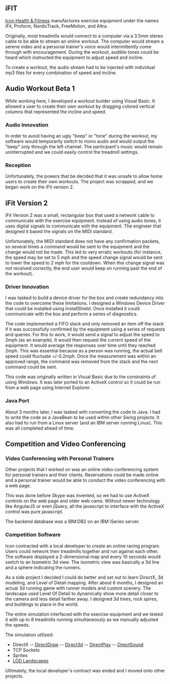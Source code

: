 ## iFIT

[Icon Health & Fitness](https://www.iconfitness.com/#/our-brands) manufactures exercise equipment under the names iFit, Proform, NordicTrack, FreeMotion, and Altra.

Originally, most treadmills would connect to a computer via a 3.5mm stereo cable to be able to stream an online workout.
The computer would stream a serene video and a personal trainer's voice would intermittently come through with encouragement.  During the workout, audible
tones could be heard which instructed the equipment to adjust speed and incline.

To create a workout, the audio stream had to be injected with individual mp3 files for every combination of speed and incline.

## Audio Workout Beta 1

While working here, I developed a workout builder using Visual Basic.  It allowed a user to create their own workout by
dragging colored vertical columns that represented the incline and speed.

### Audio Innovation

In order to avoid having an ugly "beep" or "tone" during the workout, my software would temporarily switch to mono audio
and would output the "beep" only through the left channel.  The participant's music would remain uninterrupted and we could
easily control the treadmill settings.

### Reception

Unfortunately, the powers that be decided that it was unsafe to allow home users to create their own workouts.  The project
was scrapped, and we began work on the iFit version 2.

## iFit Version 2

iFit Version 2 was a small, rectangular box that used a network cable to communicate with the exercise equipment.  Instead of
using audio tones, it uses digital signals to communicate with the equipment.  The engineer that designed it based the signals
on the MIDI standard.

Unfortunately, the MIDI standard does not have any confirmation packets, so several times a command would be sent to the equipment
and the change would not be made.  This led to very erratic workouts (for instance, the speed may be set to 5 mph and the speed
change signal would be sent to lower the speed to 2 mph for the cooldown.  When this change signal was not received correctly, the
end user would keep on running past the end of the workout).

### Driver Innovation

I was tasked to build a device driver for the box and create redundancy into the code to overcome these limitations.  I designed a
Windows Device Driver that could be installed using InstallShield.  Once installed it could communicate with the box and perform a
series of diagnostics.

The code implemented a FIFO stack and only removed an item off the stack if it was successfully confirmed by the equipment using a
series of requests and queries.  For this to work, it would send a signal to adjust the speed to 2mph (as an example).  It would then
request the current speed of the equipment.  It would average the responses over time until they reached 2mph.  This was essential
because as a person was running, the actual belt speed could fluctuate +/-0.2mph.  Once the measurement was within an approved range,
the command was removed from the stack and the next command could be sent.

This code was originally written in Visual Basic due to the constraints of using Windows.  It was later ported to an ActiveX control
so it could be run from a web page using Internet Explorer.

### Java Port

About 3 months later, I was tasked with converting the code to Java.  I had to write the code as a JavaBean to be used within
other Swing projects.  It also had to run from a Linux server (and an IBM server running Linux).  This was all completed ahead
of time.

## Competition and Video Conferencing

### Video Conferencing with Personal Trainers
Other projects that I worked on was an online video conferencing system for personal trainers and their clients.  Reservations
could be made online and a personal trainer would be able to conduct the video conferencing with a web page.

This was done before Skype was invented, so we had to use ActiveX controls on the web page and older web cams.  Without newer
technology like AngularJS or even jQuery, all the javascript to interface with the ActiveX control was pure javascript.

The backend database was a IBM:DB2 on an IBM iSeries server.

### Competition Software

Icon contracted with a local developer to create an online racing program.  Users could network their treadmills together and
run against each other.  The software displayed a 2-dimensional map and every 10 seconds would switch to an Isometric 3d view.
The isometric view was basically a 3d line and a sphere indicating the runners.

As a side project I decided I could do better and set out to learn DirectX, 3d modeling, and Level of Detail mapping.  After about
6 months, I designed an actual 3d running game with runner models and custom scenery.  The landscape used Level Of Detail to
dynamically show more detail closer to the camera and less detail farther away.  I designed 3d trees, rock spires, and buildings to
place in the world.

The entire simulation interfaced with the exercise equipment and we tested it with up to 8 treadmills running simultaneously as
we manually adjusted the speeds.

The simulation utilized:
- DirectX
-- [DirectDraw](https://en.wikipedia.org/wiki/DirectDraw)
-- [Direct3d](https://en.wikipedia.org/wiki/Direct3D)
-- [DirectPlay](https://en.wikipedia.org/wiki/DirectPlay)
-- [DirectSound](https://en.wikipedia.org/wiki/DirectSound)
- TCP Sockets
- Sprites
- [LOD Landscapes](https://en.wikipedia.org/wiki/Level_of_detail)

Ultimately, the local developer's contract was ended and I moved onto other projects.